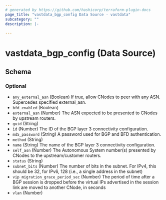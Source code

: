 ```yaml
---
# generated by https://github.com/hashicorp/terraform-plugin-docs
page_title: "vastdata_bgp_config Data Source - vastdata"
subcategory: ""
description: |-
  
---
```


# vastdata_bgp_config (Data Source)





<!-- schema generated by tfplugindocs -->
## Schema

### Optional

- `any_external_asn` (Boolean) If true, allow CNodes to peer with any ASN. Supercedes specified external_asn.
- `bfd_enabled` (Boolean)
- `external_asn` (Number) The ASN expected to be presented to CNodes by upstream routers.
- `guid` (String)
- `id` (Number) The ID of the BGP layer 3 connectivity configuration.
- `md5_password` (String) A password used for BGP and BFD authentication.
- `method` (String)
- `name` (String) The name of the BGP layer 3 connectivity configuration.
- `self_asn` (Number) The Autonomous System number(s) presented by CNodes to the upstream/customer routers.
- `status` (String)
- `subnet_bits` (Number) The number of bits in the subnet. For IPv4, this should be 32, for IPv6, 128 (i.e., a single address in the subnet)
- `vip_migration_grace_period_sec` (Number) The period of time after a BGP session is dropped before the virtual IPs advertised in the session link are moved to another CNode, in seconds
- `vlan` (Number)
